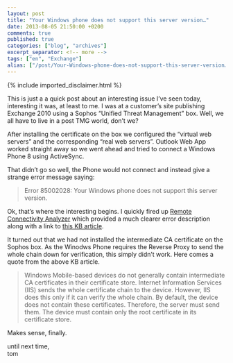 ```yaml
---
layout: post
title: "Your Windows phone does not support this server version…"
date: 2013-08-05 21:50:00 +0200
comments: true
published: true
categories: ["blog", "archives"]
excerpt_separator: <!-- more -->
tags: ["en", "Exchange"]
alias: ["/post/Your-Windows-phone-does-not-support-this-server-version….aspx", "/post/your-windows-phone-does-not-support-this-server-version….aspx"]
---
```

<!-- more -->
{% include imported_disclaimer.html %}
<p>This is just a a quick post about an interesting issue I&rsquo;ve seen today, interesting it was, at least to me. I was at a customer&rsquo;s site publishing Exchange 2010 using a Sophos &ldquo;Unified Threat Management&rdquo; box. Well, we all have to live in a post TMG world, don&rsquo;t we?</p>
<p>After installing the certificate on the box we configured the &ldquo;virtual web servers&rdquo; and the corresponding &ldquo;real web servers&rdquo;. Outlook Web App worked straight away so we went ahead and tried to connect a Windows Phone 8 using ActiveSync.</p>
<p>That didn&rsquo;t go so well, the Phone would not connect and instead give a strange error message saying:</p>
<blockquote>
<p>Error 85002028: Your Windows phone does not support this server version.</p>
</blockquote>
<p>Ok, that&rsquo;s where the interesting begins. I quickly fired up <a href="http://aka.ms/ExRCA" target="_blank">Remote Connectivity Analyzer</a> which provided a much clearer error description along with a link to <a href="http://support.microsoft.com/kb/927465" target="_blank">this KB article</a>.</p>
<p>It turned out that we had not installed the intermediate CA certificate on the Sophos box. As the Winodws Phone requires the Reverse Proxy to send the whole chain down for verification, this simply didn&rsquo;t work. Here comes a quote from the above KB article.</p>
<blockquote>
<p>Windows Mobile-based devices do not generally contain intermediate CA certificates in their certificate store. Internet Information Services (IIS) sends the whole certificate chain to the device. However, IIS does this only if it can verify the whole chain. By default, the device does not contain these certificates. Therefore, the server must send them. The device must contain only the root certificate in its certificate store.</p>
</blockquote>
<p>Makes sense, finally.</p>
<p>until next time, <br />tom</p>
